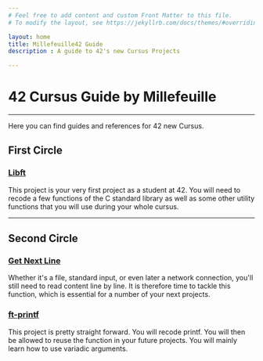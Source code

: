 ```yaml
---
# Feel free to add content and custom Front Matter to this file.
# To modify the layout, see https://jekyllrb.com/docs/themes/#overriding-theme-defaults

layout: home
title: Millefeuille42 Guide
description : A guide to 42's new Cursus Projects

---
```

# 42 Cursus Guide by Millefeuille
---
Here you can find guides and references for 42 new Cursus.

## First Circle
### [Libft](https://millefeuille42.github.io/MilleFeuille42/libft/)
This project is your very first project as a student at 42. You will need to recode a few functions of the C standard library as well as some other utility functions that you will use during your whole cursus.

--- 
## Second Circle
### [Get Next Line](https://millefeuille42.github.io/MilleFeuille42/gnl/)
Whether it's a file, standard input, or even later a network connection, you'll still need to read content line by line. It is therefore time to tackle this function, which is essential for a number of your next projects.

### [ft-printf](https://millefeuille42.github.io/MilleFeuille42/printf/)
This project is pretty straight forward. You will recode printf. You will then be allowed to reuse the function in your future projects. You will mainly learn how to use variadic arguments.
